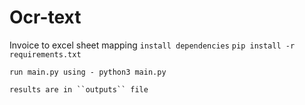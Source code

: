 # Ocr-text
Invoice to excel sheet mapping
 `install dependencies`
 `pip install -r requirements.txt`

 `run main.py using - python3 main.py`

  `results are in ``outputs`` file`


